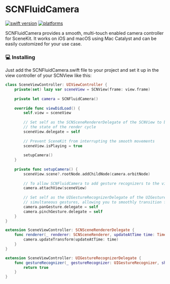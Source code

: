 # SCNFluidCamera

[![swift version](https://img.shields.io/badge/swift-5.2+-brightgreen.svg)](https://swift.org/download)
[![platforms](https://img.shields.io/badge/platforms-%20iOS%20-brightgreen.svg)](#)

SCNFluidCamera provides a smooth, multi-touch enabled camera controller for SceneKit. 
It works on iOS and macOS using Mac Catalyst and can be easily customized for your use case.

### 💻 Installing

Just add the SCNFluidCamera.swift file to your project and set it up in the view controller of your SCNView like this:

```swift
class SceneViewController: UIViewController {
    private(set) lazy var sceneView = SCNView(frame: view.frame)
    
    private let camera = SCNFluidCamera()
    
    override func viewDidLoad() {
        self.view = sceneView
        
        // Set self as the SCNSceneRendererDelegate of the SCNView to be notified about
        // the state of the render cycle
        sceneView.delegate = self
        
        // Prevent SceneKit from interrupting the smooth movements
        sceneView.isPlaying = true
        
        setupCamera()
    }
    
    private func setupCamera() {
        sceneView.scene?.rootNode.addChildNode(camera.orbitNode)
        
        // To allow SCNFluidCamera to add gesture recognizers to the view
        camera.attachView(sceneView)
        
        // Set self as the UIGestureRecognizerDelegate of the UIGestureRecognizers to enable
        // simultaneous gestures, allowing you to smoothly transition from zooming to panning etc.
        camera.panGesture.delegate = self
        camera.pinchGesture.delegate = self
    }
}

extension SceneViewController: SCNSceneRendererDelegate {
    func renderer(_ renderer: SCNSceneRenderer, updateAtTime time: TimeInterval) {
        camera.updateTransform(updateAtTime: time)
    }
}

extension SceneViewController: UIGestureRecognizerDelegate {
    func gestureRecognizer(_ gestureRecognizer: UIGestureRecognizer, shouldRecognizeSimultaneouslyWith otherGestureRecognizer: UIGestureRecognizer) -> Bool {
        return true
    }
}
```
